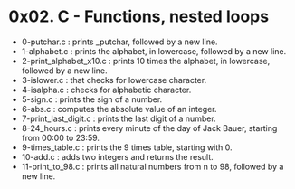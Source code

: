# 0x02. C - Functions, nested loops

* 0-putchar.c : prints _putchar, followed by a new line.
* 1-alphabet.c : prints the alphabet, in lowercase, followed by a new line.
* 2-print_alphabet_x10.c : prints 10 times the alphabet, in lowercase, followed by a new line.
* 3-islower.c : that checks for lowercase character.
* 4-isalpha.c : checks for alphabetic character.
* 5-sign.c : prints the sign of a number.
* 6-abs.c : computes the absolute value of an integer.
* 7-print_last_digit.c : prints the last digit of a number.
* 8-24_hours.c : prints every minute of the day of Jack Bauer, starting from 00:00 to 23:59.
* 9-times_table.c : prints the 9 times table, starting with 0.
* 10-add.c : adds two integers and returns the result.
* 11-print_to_98.c : prints all natural numbers from n to 98, followed by a new line.
